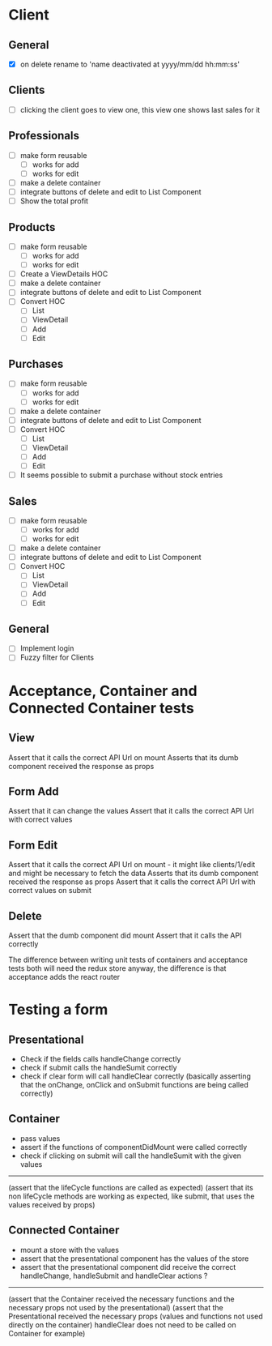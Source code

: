 # Client
## General
+ [X] on delete rename to 'name deactivated at yyyy/mm/dd hh:mm:ss'

## Clients
+ [ ] clicking the client goes to view one, this view one shows last sales for it

## Professionals
+ [ ] make form reusable
  + [ ] works for add
  + [ ] works for edit
+ [ ] make a delete container
+ [ ] integrate buttons of delete and edit to List Component
+ [ ] Show the total profit

## Products
+ [ ] make form reusable
  + [ ] works for add
  + [ ] works for edit
+ [ ] Create a ViewDetails HOC
+ [ ] make a delete container
+ [ ] integrate buttons of delete and edit to List Component
+ [ ] Convert HOC
  + [ ] List
  + [ ] ViewDetail
  + [ ] Add
  + [ ] Edit

## Purchases
+ [ ] make form reusable
  + [ ] works for add
  + [ ] works for edit
+ [ ] make a delete container
+ [ ] integrate buttons of delete and edit to List Component
+ [ ] Convert HOC
  + [ ] List
  + [ ] ViewDetail
  + [ ] Add
  + [ ] Edit
+ [ ] It seems possible to submit a purchase without stock entries

## Sales
+ [ ] make form reusable
  + [ ] works for add
  + [ ] works for edit
+ [ ] make a delete container
+ [ ] integrate buttons of delete and edit to List Component
+ [ ] Convert HOC
  + [ ] List
  + [ ] ViewDetail
  + [ ] Add
  + [ ] Edit

## General
+ [ ] Implement login
+ [ ] Fuzzy filter for Clients

# Acceptance, Container and Connected Container tests

## View 
Assert that it calls the correct API Url on mount
Asserts that its dumb component received the response as props

## Form Add 
Assert that it can change the values
Assert that it calls the correct API Url with correct values

## Form Edit
Assert that it calls the correct API Url on mount - it might like clients/1/edit and might be necessary to fetch the data
Asserts that its dumb component received the response as props
Assert that it calls the correct API Url with correct values on submit

## Delete
Assert that the dumb component did mount
Assert that it calls the API correctly

The difference between writing unit tests of containers and acceptance tests
both will need the redux store anyway, the difference is that acceptance adds the react router


# Testing a form 
## Presentational
  - Check if the fields calls handleChange correctly
  - check if submit calls the handleSumit correctly
  - check if clear form will call handleClear correctly
  (basically asserting that the onChange, onClick and onSubmit functions are being called correctly)
## Container
  - pass values
  - assert if the functions of componentDidMount were called correctly
  - check if clicking on submit will call the handleSumit with the given values
  ---
  (assert that the lifeCycle functions are called as expected)
  (assert that its non lifeCycle methods are working as expected, like submit, that uses the values received by props)
## Connected Container
  - mount a store with the values
  - assert that the presentational component has the values of the store
  - assert that the presentational component did receive the correct handleChange, handleSubmit and handleClear actions ?
  ---
  (assert that the Container received the necessary functions and the necessary props not used by the presentational)
  (assert that the Presentational received the necessary props (values and functions not used directly on the container) handleClear does not need to be called on Container for example)
